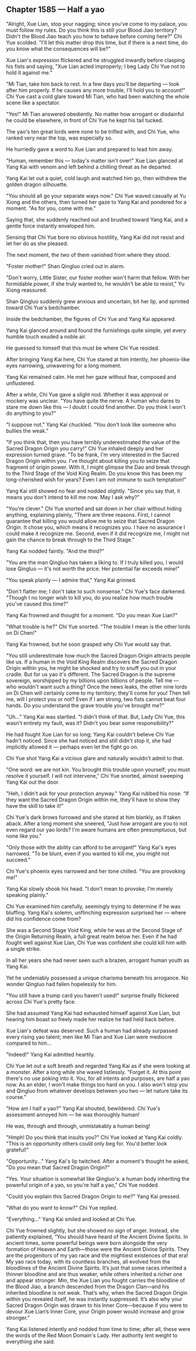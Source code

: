 ## Chapter 1585 — Half a yao

"Alright, Xue Lian, stop your nagging; since you've come to my palace, you must follow my rules. Do you think this is still your Blood Jiao territory? Didn't the Blood Jiao teach you how to behave before coming here?" Chi Yue scolded. "I'll let this matter drop this time, but if there is a next time, do you know what the consequences will be?"

Xue Lian's expression flickered and he struggled inwardly before clasping his fists and saying, "Xue Lian acted improperly; I beg Lady Chi Yue not to hold it against me."

"Mi Tian, take him back to rest. In a few days you'll be departing — look after him properly. If he causes any more trouble, I'll hold you to account!" Chi Yue cast a cold glare toward Mi Tian, who had been watching the whole scene like a spectator.

"Yes!" Mi Tian answered obediently. No matter how arrogant or disdainful he could be elsewhere, in front of Chi Yue he kept his tail tucked.

The yao's ten great lords were none to be trifled with, and Chi Yue, who ranked very near the top, was especially so.

He hurriedly gave a word to Xue Lian and prepared to lead him away.

"Human, remember this — today's matter isn't over!" Xue Lian glanced at Yang Kai with venom and left behind a chilling threat as he departed.

Yang Kai let out a quiet, cold laugh and watched him go, then withdrew the golden dragon silhouette.

"You should all go your separate ways now." Chi Yue waved casually at Yu Xiong and the others, then turned her gaze to Yang Kai and pondered for a moment. "As for you, come with me."

Saying that, she suddenly reached out and brushed toward Yang Kai, and a gentle force instantly enveloped him.

Sensing that Chi Yue bore no obvious hostility, Yang Kai did not resist and let her do as she pleased.

The next moment, the two of them vanished from where they stood.

"Foster mother!" Shan Qingluo cried out in alarm.

"Don't worry, Little Sister, our foster mother won't harm that fellow. With her formidable power, if she truly wanted to, he wouldn't be able to resist," Yu Xiong reassured.

Shan Qingluo suddenly grew anxious and uncertain, bit her lip, and sprinted toward Chi Yue's bedchamber.

Inside the bedchamber, the figures of Chi Yue and Yang Kai appeared.

Yang Kai glanced around and found the furnishings quite simple, yet every humble touch exuded a noble air.

He guessed to himself that this must be where Chi Yue resided.

After bringing Yang Kai here, Chi Yue stared at him intently, her phoenix-like eyes narrowing, unwavering for a long moment.

Yang Kai remained calm. He met her gaze without fear, composed and unflustered.

After a while, Chi Yue gave a slight nod. Whether it was approval or mockery was unclear. "You have quite the nerve. A human who dares to stare me down like this — I doubt I could find another. Do you think I won't do anything to you?"

"I suppose not." Yang Kai chuckled. "You don't look like someone who bullies the weak."

"If you think that, then you have terribly underestimated the value of the Sacred Dragon Origin you carry!" Chi Yue inhaled deeply and her expression turned grave. "To be frank, I'm very interested in the Sacred Dragon Origin within you. I've thought about killing you to seize that fragment of origin power. With it, I might glimpse the Dao and break through to the Third Stage of the Void King Realm. Do you know this has been my long-cherished wish for years? Even I am not immune to such temptation!"

Yang Kai still showed no fear and nodded slightly. "Since you say that, it means you don't intend to kill me now. May I ask why?"

"You're clever." Chi Yue snorted and sat down in her chair without hiding anything, explaining plainly, "There are three reasons. First, I cannot guarantee that killing you would allow me to seize that Sacred Dragon Origin. It chose you, which means it recognizes you. I have no assurance I could make it recognize me. Second, even if it did recognize me, I might not gain the chance to break through to the Third Stage."

Yang Kai nodded faintly. "And the third?"

"You are the man Qingluo has taken a liking to. If I truly killed you, I would lose Qingluo — it's not worth the price. Her potential far exceeds mine!"

"You speak plainly — I admire that," Yang Kai grinned.

"Don't flatter me; I don't take to such nonsense." Chi Yue's face darkened. "Though I no longer wish to kill you, do you realize how much trouble you've caused this time?"

Yang Kai frowned and thought for a moment. "Do you mean Xue Lian?"

"What trouble is he?" Chi Yue snorted. "The trouble I mean is the other lords on Di Chen!"

Yang Kai frowned, but he soon grasped why Chi Yue would say that.

"You still underestimate how much the Sacred Dragon Origin attracts people like us. If a human in the Void King Realm discovers the Sacred Dragon Origin within you, he might be shocked and try to snuff you out in your cradle. But for us yao it's different. The Sacred Dragon is the supreme sovereign, worshipped by my billions upon billions of people. Tell me — who wouldn't want such a thing? Once the news leaks, the other nine lords on Di Chen will certainly come to my territory; they'll come for you! Then tell me, will I protect you or not? Even if I am strong, two fists cannot beat four hands. Do you understand the grave trouble you've brought me?"

"Uh..." Yang Kai was startled. "I didn't think of that. But, Lady Chi Yue, this wasn't entirely my fault, was it? Didn't you bear some responsibility?"

He had fought Xue Lian for so long; Yang Kai couldn't believe Chi Yue hadn't noticed. Since she had noticed and still didn't stop it, she had implicitly allowed it — perhaps even let the fight go on.

Chi Yue shot Yang Kai a vicious glare and naturally wouldn't admit to that.

"One word: we are not kin. You brought this trouble upon yourself; you must resolve it yourself. I will not intervene," Chi Yue snorted, almost sweeping Yang Kai out the door.

"Heh, I didn't ask for your protection anyway." Yang Kai rubbed his nose. “If they want the Sacred Dragon Origin within me, they’ll have to show they have the skill to take it!”

Chi Yue's dark brows furrowed and she stared at him blankly, as if taken aback. After a long moment she sneered, "Just how arrogant are you to not even regard our yao lords? I'm aware humans are often presumptuous, but none like you."

"Only those with the ability can afford to be arrogant!" Yang Kai's eyes narrowed. "To be blunt, even if you wanted to kill me, you might not succeed."

Chi Yue's phoenix eyes narrowed and her tone chilled. "You are provoking me!"

Yang Kai slowly shook his head. "I don't mean to provoke; I'm merely speaking plainly."

Chi Yue examined him carefully, seemingly trying to determine if he was bluffing. Yang Kai's solemn, unflinching expression surprised her — where did his confidence come from?

She was a Second Stage Void King, while he was at the Second Stage of the Origin Returning Realm, a full great realm below her. Even if he had fought well against Xue Lian, Chi Yue was confident she could kill him with a single strike.

In all her years she had never seen such a brazen, arrogant human youth as Yang Kai.

Yet he undeniably possessed a unique charisma beneath his arrogance. No wonder Qingluo had fallen hopelessly for him.

"You still have a trump card you haven't used!" surprise finally flickered across Chi Yue's pretty face.

She had assumed Yang Kai had exhausted himself against Xue Lian, but hearing him boast so freely made her realize he had held back before.

Xue Lian's defeat was deserved. Such a human had already surpassed every rising yao talent; men like Mi Tian and Xue Lian were mediocre compared to him...

"Indeed!" Yang Kai admitted heartily.

Chi Yue let out a soft breath and regarded Yang Kai as if she were looking at a monster. After a long while she waved listlessly. "Forget it. At this point there's no use poking into it. You, for all intents and purposes, are half a yao now. As an elder, I won't make things too hard on you. I also won't stop you and Qingluo from whatever develops between you two — let nature take its course."

"How am I half a yao?" Yang Kai shouted, bewildered. Chi Yue's assessment annoyed him — he was thoroughly human!

He was, through and through, unmistakably a human being!

"Hmph! Do you think that insults you?" Chi Yue looked at Yang Kai coldly. "This is an opportunity others could only beg for. You'd better look grateful!"

"Opportunity..." Yang Kai's lip twitched. After a moment's thought he asked, "Do you mean that Sacred Dragon Origin?"

"Yes. Your situation is somewhat like Qingluo's: a human body inheriting the powerful origin of a yao, so you're half a yao," Chi Yue nodded.

"Could you explain this Sacred Dragon Origin to me?" Yang Kai pressed.

"What do you want to know?" Chi Yue replied.

"Everything..." Yang Kai smiled and looked at Chi Yue.

Chi Yue frowned slightly, but she showed no sign of anger. Instead, she patiently explained, “You should have heard of the Ancient Divine Spirits. In ancient times, some powerful beings were born alongside the very formation of Heaven and Earth—those were the Ancient Divine Spirits. They are the progenitors of my yao race and the mightiest existences of that era! My yao race today, with its countless branches, all evolved from the bloodlines of the Ancient Divine Spirits. It’s just that some races inherited a thinner bloodline and are thus weaker, while others inherited a richer one and appear stronger. Mm, the Xue Lian you fought carries the bloodline of the Blood Jiao, a branch descended from the Dragon Clan—and his inherited bloodline is not weak. That’s why, when the Sacred Dragon Origin within you revealed itself, he was instantly suppressed. It’s also why your Sacred Dragon Origin was drawn to his Inner Core—because if you were to devour Xue Lian’s Inner Core, your Origin power would increase and grow stronger.”

Yang Kai listened intently and nodded from time to time; after all, these were the words of the Red Moon Domain's Lady. Her authority lent weight to everything she said.